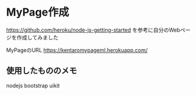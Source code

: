 # MyPage作成

https://github.com/heroku/node-js-getting-started
を参考に自分のWebページを作成してみました

MyPageのURL
https://kentaromypageml.herokuapp.com/

## 使用したもののメモ
nodejs
bootstrap
uikit
